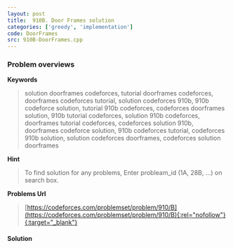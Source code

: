 ```yaml
---
layout: post
title:  910B. Door Frames solution
categories: ['greedy', 'implementation']
code: DoorFrames
src: 910B-DoorFrames.cpp
---
```

### **Problem overviews**

**Keywords**
> solution doorframes codeforces, tutorial doorframes codeforces, doorframes codeforces tutorial, solution codeforces 910b, 910b codeforce solution, tutorial 910b codeforces, codeforces doorframes solution, 910b tutorial codeforces, solution 910b codeforces, doorframes tutorial codeforces, codeforces solution 910b, doorframes codeforce solution, 910b codeforces tutorial, codeforces 910b solution, solution codeforces doorframes, codeforces solution doorframes

**Hint**
> To find solution for any problems, Enter probleam_id (1A, 28B, ...) on search box. 

**Problems Url**
> [https://codeforces.com/problemset/problem/910/B](https://codeforces.com/problemset/problem/910/B){:rel="nofollow"}{:target="_blank"}

#### **Solution**



